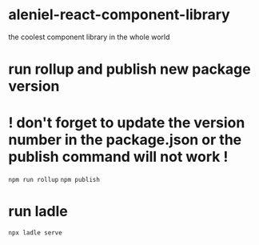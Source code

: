 # aleniel-react-component-library
the coolest component library in the whole world

# run rollup and publish new package version
# ! don't forget to update the version number in the package.json or the publish command will not work !
`npm run rollup`
`npm publish`

# run ladle
`npx ladle serve`

